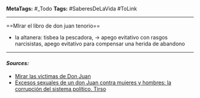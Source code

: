**MetaTags:** #_Todo
**Tags:** #SaberesDeLaVida #ToLink 
- - -
==MIrar el libro de don juan tenorio==
- la altanera:  tisbea la pescadora, -> apego evitativo con rasgos narcisistas, apego evitativo para compensar una herida de abandono

- - - 
#### ***Sources:***
- [Mirar las victimas de Don Juan](https://www.youtube.com/watch?v=3XHhpjbPM40)
- [Excesos sexuales de un don Juan contra mujeres y hombres: la corrupción del sistema político. Tirso](https://www.youtube.com/watch?v=JartTDRW99A)